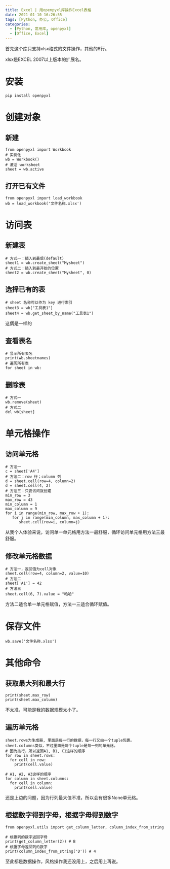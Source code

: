 ```yaml
---
title: Excel | 用openpyxl库操作Excel表格
date: 2021-01-10 16:26:55
tags: [Python, 办公, Office]
categories: 
  - [Python, 常用库, openpyxl]
  - [Office, Excel]
---
```

首先这个库只支持xlsx格式的文件操作，其他的8行。

xlsx是EXCEL 2007以上版本的扩展名。

<!-- more -->

# 安装


```
pip install openpyxl
```

# 创建对象

## 新建

```
from openpyxl import Workbook 
# 实例化
wb = Workbook()
# 激活 worksheet
sheet = wb.active
```

## 打开已有文件

```
from openpyxl import load_workbook
wb = load_workbook('文件名称.xlsx')
```

# 访问表

## 新建表

```
# 方式一：插入到最后(default)
sheet1 = wb.create_sheet("Mysheet") 
# 方式二：插入到最开始的位置
sheet2 = wb.create_sheet("Mysheet", 0)
```

## 选择已有的表

```
# sheet 名称可以作为 key 进行索引
sheet3 = wb["工具表1"]
sheet4 = wb.get_sheet_by_name("工具表1")
```

这俩是一样的

## 查看表名

```
# 显示所有表名
print(wb.sheetnames)
# 遍历所有表
for sheet in wb:
```

## 删除表

```
# 方式一
wb.remove(sheet)
# 方式二
del wb[sheet]
```

# 单元格操作

## 访问单元格

```
# 方法一
c = sheet['A4']
# 方法二：row 行；column 列
d = sheet.cell(row=4, column=2)
d = sheet.cell(4, 2)
# 方法三：只要访问就创建
min_row = 3
max_row = 43
min_column = 1
max_column = 9
for i in range(min_row, max_row + 1):
   for j in range(min_column, max_column + 1):
      sheet.cell(row=i, column=j)
```
从我个人体验来说，访问单一单元格用方法一最舒服，循环访问单元格用方法三最舒服。

## 修改单元格数据

```
# 方法一，返回值为cell对象
sheet.cell(row=4, column=2, value=10)
# 方法二
sheet['A1'] = 42
# 方法三
sheet.cell(6, 7).value = "哈哈"
```
方法二适合单一单元格赋值，方法一三适合循环赋值。

# 保存文件

```
wb.save('文件名称.xlsx')
```

# 其他命令

## 获取最大列和最大行

```
print(sheet.max_row)
print(sheet.max_column)
```
不太准，可能是我的数据规模太小了。

## 遍历单元格

```
sheet.rows为生成器, 里面是每一行的数据，每一行又由一个tuple包裹。
sheet.columns类似，不过里面是每个tuple是每一列的单元格。
# 因为按行，所以返回A1, B1, C1这样的顺序
for row in sheet.rows:
  for cell in row:
    print(cell.value)
 
# A1, A2, A3这样的顺序
for column in sheet.columns:
  for cell in column:
    print(cell.value)
```

还是上边的问题，因为行列最大值不准，所以会有很多None单元格。

## 根据数字得到字母，根据字母得到数字

```
from openpyxl.utils import get_column_letter, column_index_from_string
 
# 根据列的数字返回字母
print(get_column_letter(2)) # B
# 根据字母返回列的数字
print(column_index_from_string('D')) # 4
```

至此都是数据操作，风格操作我还没用上，之后用上再说。